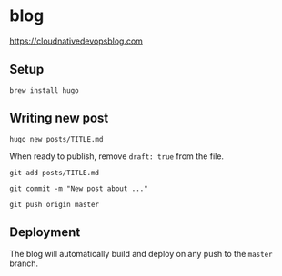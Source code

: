 # blog
https://cloudnativedevopsblog.com

## Setup

`brew install hugo`

## Writing new post

`hugo new posts/TITLE.md`

When ready to publish, remove `draft: true` from the file.

`git add posts/TITLE.md`

`git commit -m "New post about ..."`

`git push origin master`

## Deployment

The blog will automatically build and deploy on any push to the `master` branch.
